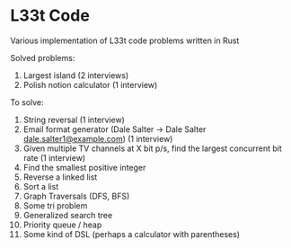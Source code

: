 # L33t Code

Various implementation of L33t code problems written in Rust 

Solved problems:
1. Largest island (2 interviews)
1. Polish notion calculator (1 interview)

To solve:
1. String reversal (1 interview)
1. Email format generator (Dale Salter -> Dale Salter dale.salter1@example.com) (1 interview)
1. Given multiple TV channels at X bit p/s, find the largest concurrent bit rate (1 interview)
1. Find the smallest positive integer
1. Reverse a linked list
1. Sort a list
1. Graph Traversals (DFS, BFS)
1. Some tri problem
1. Generalized search tree
1. Priority queue / heap
1. Some kind of DSL (perhaps a calculator with parentheses)